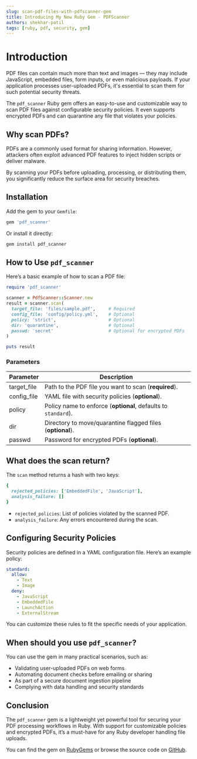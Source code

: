 ```yaml
---
slug: scan-pdf-files-with-pdfscanner-gem
title: Introducing My New Ruby Gem - PDFScanner
authors: shekhar-patil
tags: [ruby, pdf, security, gem]
---
```



# Introduction

PDF files can contain much more than text and images — they may include JavaScript, embedded files, form inputs, or even malicious payloads. If your application processes user-uploaded PDFs, it's essential to scan them for such potential security threats.

The `pdf_scanner` Ruby gem offers an easy-to-use and customizable way to scan PDF files against configurable security policies. It even supports encrypted PDFs and can quarantine any file that violates your policies.

<!--truncate-->

## Why scan PDFs?

PDFs are a commonly used format for sharing information. However, attackers often exploit advanced PDF features to inject hidden scripts or deliver malware.

By scanning your PDFs before uploading, processing, or distributing them, you significantly reduce the surface area for security breaches.

## Installation

Add the gem to your `Gemfile`:

```ruby
gem 'pdf_scanner'
```

Or install it directly:

```bash
gem install pdf_scanner
```

## How to Use `pdf_scanner`

Here’s a basic example of how to scan a PDF file:

```ruby
require 'pdf_scanner'

scanner = PdfScanner::Scanner.new
result = scanner.scan(
  target_file: 'files/sample.pdf',     # Required
  config_file: 'config/policy.yml',    # Optional
  policy: 'strict',                    # Optional
  dir: 'quarantine',                   # Optional
  passwd: 'secret'                     # Optional for encrypted PDFs
)

puts result
```

### Parameters

| Parameter    | Description                                                    |
| ------------ | -------------------------------------------------------------- |
| target\_file | Path to the PDF file you want to scan (**required**).          |
| config\_file | YAML file with security policies (**optional**).               |
| policy       | Policy name to enforce (**optional**, defaults to `standard`). |
| dir          | Directory to move/quarantine flagged files (**optional**).     |
| passwd       | Password for encrypted PDFs (**optional**).                    |

## What does the scan return?

The `scan` method returns a hash with two keys:

```ruby
{
  rejected_policies: ['EmbeddedFile', 'JavaScript'],
  analysis_failure: []
}
```

* `rejected_policies`: List of policies violated by the scanned PDF.
* `analysis_failure`: Any errors encountered during the scan.

## Configuring Security Policies

Security policies are defined in a YAML configuration file. Here’s an example policy:

```yaml
standard:
  allow:
    - Text
    - Image
  deny:
    - JavaScript
    - EmbeddedFile
    - LaunchAction
    - ExternalStream
```

You can customize these rules to fit the specific needs of your application.

## When should you use `pdf_scanner`?

You can use the gem in many practical scenarios, such as:

* Validating user-uploaded PDFs on web forms
* Automating document checks before emailing or sharing
* As part of a secure document ingestion pipeline
* Complying with data handling and security standards

## Conclusion

The `pdf_scanner` gem is a lightweight yet powerful tool for securing your PDF processing workflows in Ruby. With support for customizable policies and encrypted PDFs, it’s a must-have for any Ruby developer handling file uploads.

You can find the gem on [RubyGems](https://rubygems.org/gems/pdf_scanner) or browse the source code on [GitHub](https://github.com/your-repo-link).
